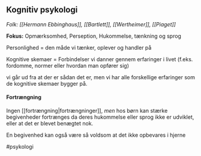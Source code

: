 ## Kognitiv psykologi
*Folk: [[Hermann Ebbinghaus]], [[Bartlett]], [[Wertheimer]], [[Piaget]]*


**Fokus:** Opmærksomhed, Perseption, Hukommelse, tænkning og sprog

Personlighed = den måde vi tænker, oplever og handler på

Kognitive skemaer = Forbindelser vi danner gennem erfaringer i livet (f.eks. fordomme, normer eller hvordan man opfører sig)

vi går ud fra at der er sådan det er, men vi har alle forskellige erfaringer som de kognitive skemaer bygger på.

#### Fortrængning

Ingen [[fortrængning|fortrængninger]], *men* hos børn kan stærke begivenheder fortrænges da deres hukommelse eller sprog ikke er udviklet, eller at det er blevet benægtet nok.

En begivenhed kan også være så voldsom at det ikke opbevares i hjerne



#psykologi